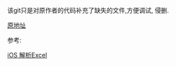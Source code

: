 该git只是对原作者的代码补充了缺失的文件,方便调试, 侵删.

[原地址](https://github.com/dhoerl/DHlibxls)

参考:

[iOS 解析Excel](https://www.jianshu.com/p/95c88a7073a6)